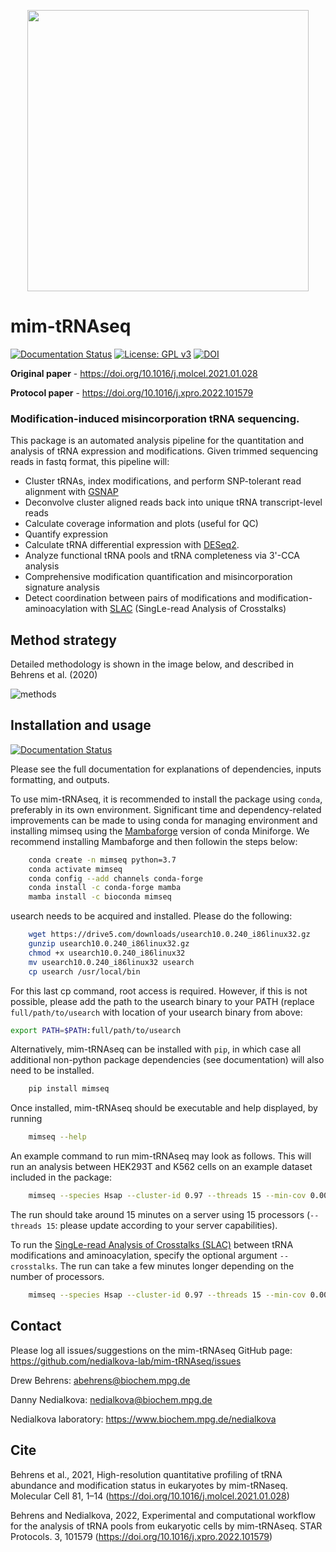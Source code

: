 <p align="center">
	<img src="docs/img/globular_multi.png" width="450" height="450">
</p>

# mim-tRNAseq
[![Documentation Status](https://readthedocs.org/projects/mim-trnaseq/badge/?version=latest)](https://mim-trnaseq.readthedocs.io/en/latest/?badge=latest)
[![License: GPL v3](https://img.shields.io/badge/License-GPLv3-blue.svg)](https://www.gnu.org/licenses/gpl-3.0)
[![DOI](https://zenodo.org/badge/DOI/10.5281/zenodo.6782628.svg)](https://doi.org/10.5281/zenodo.6782628)

**Original paper** - https://doi.org/10.1016/j.molcel.2021.01.028

**Protocol paper** - https://doi.org/10.1016/j.xpro.2022.101579

### Modification-induced misincorporation tRNA sequencing.

This package is an automated analysis pipeline for the quantitation and analysis of tRNA expression and modifications. Given trimmed sequencing reads in fastq format, this pipeline will:
* Cluster tRNAs, index modifications, and perform SNP-tolerant read alignment with [GSNAP](http://research-pub.gene.com/gmap/)
* Deconvolve cluster aligned reads back into unique tRNA transcript-level reads
* Calculate coverage information and plots (useful for QC)
* Quantify expression
* Calculate tRNA differential expression with [DESeq2](https://bioconductor.org/packages/release/bioc/html/DESeq2.html).
* Analyze functional tRNA pools and tRNA completeness via 3'-CCA analysis
* Comprehensive modification quantification and misincorporation signature analysis
* Detect coordination between pairs of modifications and modification-aminoacylation with [SLAC](https://doi.org/10.1093/nar/gkac1185) (SingLe-read Analysis of Crosstalks)

## Method strategy

Detailed methodology is shown in the image below, and described in Behrens et al. (2020)

![methods](/docs/img/method.png)

 
## Installation and usage

[![Documentation Status](https://readthedocs.org/projects/mim-trnaseq/badge/?version=latest)](https://mim-trnaseq.readthedocs.io/en/latest/?badge=latest)

Please see the full documentation for explanations of dependencies, inputs formatting, and outputs.

To use mim-tRNAseq, it is recommended to install the package using `conda`, preferably in its own environment. Significant time and dependency-related improvements can be made to using conda for managing environment and installing mimseq using the [Mambaforge](https://github.com/conda-forge/miniforge) version of conda Miniforge. We recommend installing Mambaforge and then followin the steps below:
```bash
	conda create -n mimseq python=3.7
	conda activate mimseq
	conda config --add channels conda-forge
	conda install -c conda-forge mamba
	mamba install -c bioconda mimseq
```

usearch needs to be acquired and installed. Please do the following:
```bash
	wget https://drive5.com/downloads/usearch10.0.240_i86linux32.gz
	gunzip usearch10.0.240_i86linux32.gz
	chmod +x usearch10.0.240_i86linux32
	mv usearch10.0.240_i86linux32 usearch
	cp usearch /usr/local/bin
```
For this last cp command, root access is required. However, if this is not possible, please add the path to the usearch binary to your PATH (replace `full/path/to/usearch` with location of your usearch binary from above:
```bash
export PATH=$PATH:full/path/to/usearch
```

Alternatively, mim-tRNAseq can be installed with `pip`, in which case all additional non-python package dependencies (see documentation) will also need to be installed.
```bash
	pip install mimseq
```

Once installed, mim-tRNAseq should be executable and help displayed, by running
```bash
	mimseq --help
```
An example command to run mim-tRNAseq may look as follows. This will run an analysis between HEK293T and K562 cells on an example dataset included in the package:
```bash
	mimseq --species Hsap --cluster-id 0.97 --threads 15 --min-cov 0.0005 --max-mismatches 0.075 --control-condition HEK293T -n hg38_test --out-dir hg38_HEK239vsK562 --max-multi 4 --remap --remap-mismatches 0.05 sampleData_HEKvsK562.txt
```
The run should take around 15 minutes on a server using 15 processors (`--threads 15`: please update according to your server capabilities).

To run the [SingLe-read Analysis of Crosstalks (SLAC)](https://doi.org/10.1093/nar/gkac1185) between tRNA modifications and aminoacylation, specify the optional argument `--crosstalks`. The run can take a few minutes longer depending on the number of processors.
```bash
	mimseq --species Hsap --cluster-id 0.97 --threads 15 --min-cov 0.0005 --max-mismatches 0.075 --control-condition HEK293T -n hg38_test --out-dir hg38_HEK239vsK562 --max-multi 4 --remap --remap-mismatches 0.05 --crosstalks sampleData_HEKvsK562.txt
```

## Contact

Please log all issues/suggestions on the mim-tRNAseq GitHub page: https://github.com/nedialkova-lab/mim-tRNAseq/issues

Drew Behrens: abehrens@biochem.mpg.de

Danny Nedialkova: nedialkova@biochem.mpg.de

Nedialkova laboratory: https://www.biochem.mpg.de/nedialkova


## Cite

Behrens et al., 2021, High-resolution quantitative profiling of tRNA abundance and modification status in eukaryotes by mim-tRNaseq. Molecular Cell 81, 1–14 (https://doi.org/10.1016/j.molcel.2021.01.028)

Behrens and Nedialkova, 2022, Experimental and computational workflow for the analysis of tRNA pools from eukaryotic cells by mim-tRNAseq. STAR Protocols. 3, 101579 (https://doi.org/10.1016/j.xpro.2022.101579)

